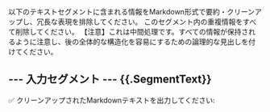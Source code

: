 以下のテキストセグメントに含まれる情報をMarkdown形式で要約・クリーンアップし、冗長な表現を排除してください。
このセグメント内の重複情報をすべて削除してください。
【注意】これは中間処理です。すべての情報が保持されるように注意し、後の全体的な構造化を容易にするための論理的な見出しを付けてください。

--- 入力セグメント ---
{{.SegmentText}}
------------------------

✅ クリーンアップされたMarkdownテキストを出力してください:
